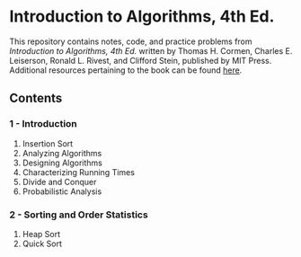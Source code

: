 # Introduction to Algorithms, 4th Ed.

This repository contains notes, code, and practice problems from _Introduction to Algorithms, 4th Ed._ written by Thomas H. Cormen, Charles E. Leiserson, Ronald L. Rivest, and Clifford Stein, published by MIT Press. Additional resources pertaining to the book can be found [here](https://mitpress.mit.edu/9780262046305/introduction-to-algorithms/).

## Contents

### 1 - Introduction

1. Insertion Sort
2. Analyzing Algorithms
3. Designing Algorithms
4. Characterizing Running Times
5. Divide and Conquer
6. Probabilistic Analysis

### 2 - Sorting and Order Statistics

1. Heap Sort
2. Quick Sort
